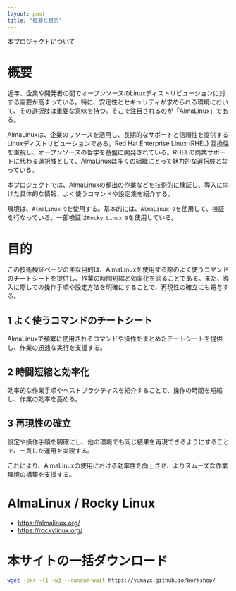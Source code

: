 ```yaml
---
layout: post
title: "概要と目的"
---
```


本プロジェクトについて

# 概要

近年、企業や開発者の間でオープンソースのLinuxディストリビューションに対する需要が高まっている。特に、安定性とセキュリティが求められる環境において、その選択肢は重要な意味を持つ。そこで注目されるのが「AlmaLinux」である。

AlmaLinuxは、企業のリソースを活用し、長期的なサポートと信頼性を提供するLinuxディストリビューションである。Red Hat Enterprise Linux (RHEL) 互換性を重視し、オープンソースの哲学を基盤に開発されている。RHELの商業サポートに代わる選択肢として、AlmaLinuxは多くの組織にとって魅力的な選択肢となっている。

本プロジェクトでは、AlmaLinuxの頻出の作業などを技術的に検証し、導入に向けた具体的な情報、よく使うコマンドや設定集を紹介する。

環境は、`AlmaLinux 9`を使用する。基本的には、`AlmaLinux 9`を使用して、検証を行なっている。一部検証は`Rocky Linux 9`を使用している。

# 目的

この技術検証ページの主な目的は、AlmaLinuxを使用する際のよく使うコマンドのチートシートを提供し、作業の時間短縮と効率化を図ることである。また、導入に際しての操作手順や設定方法を明確にすることで、再現性の確立にも寄与する。

## 1 よく使うコマンドのチートシート

AlmaLinuxで頻繁に使用されるコマンドや操作をまとめたチートシートを提供し、作業の迅速な実行を支援する。

## 2 時間短縮と効率化

効率的な作業手順やベストプラクティスを紹介することで、操作の時間を短縮し、作業の効率を高める。

## 3 再現性の確立

設定や操作手順を明確にし、他の環境でも同じ結果を再現できるようにすることで、一貫した運用を実現する。

これにより、AlmaLinuxの使用における効率性を向上させ、よりスムーズな作業環境の構築を支援する。

# AlmaLinux / Rocky Linux

- <https://almalinux.org/>
- <https://rockylinux.org/>

# 本サイトの一括ダウンロード

```sh
wget -pkr -l1 -w3 --random-wait https://yumayx.github.io/Workshop/
```
